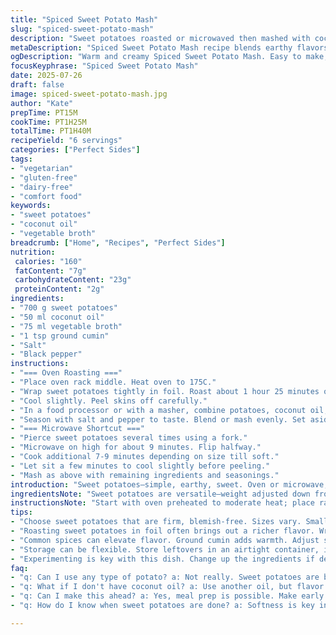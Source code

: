 ```yaml
---
title: "Spiced Sweet Potato Mash"
slug: "spiced-sweet-potato-mash"
description: "Sweet potatoes roasted or microwaved then mashed with coconut oil and vegetable broth. Salt, pepper, and ground cumin add warmth. Wrapped in foil or pierced for quick cooking. Creamy texture with a subtle spicy note. Variations in cooking times based on method and size. No nuts, lactose, gluten, or eggs. Suitable as a vegetable side or simple entrée. Makes about six servings."
metaDescription: "Spiced Sweet Potato Mash recipe blends earthy flavors with coconut oil. A comforting, dairy-free dish perfect for any meal."
ogDescription: "Warm and creamy Spiced Sweet Potato Mash. Easy to make, flavorful, a cozy vegetable side or light entrée."
focusKeyphrase: "Spiced Sweet Potato Mash"
date: 2025-07-26
draft: false
image: spiced-sweet-potato-mash.jpg
author: "Kate"
prepTime: PT15M
cookTime: PT1H25M
totalTime: PT1H40M
recipeYield: "6 servings"
categories: ["Perfect Sides"]
tags:
- "vegetarian"
- "gluten-free"
- "dairy-free"
- "comfort food"
keywords:
- "sweet potatoes"
- "coconut oil"
- "vegetable broth"
breadcrumb: ["Home", "Recipes", "Perfect Sides"]
nutrition: 
 calories: "160"
 fatContent: "7g"
 carbohydrateContent: "23g"
 proteinContent: "2g"
ingredients:
- "700 g sweet potatoes"
- "50 ml coconut oil"
- "75 ml vegetable broth"
- "1 tsp ground cumin"
- "Salt"
- "Black pepper"
instructions:
- "=== Oven Roasting ==="
- "Place oven rack middle. Heat oven to 175C."
- "Wrap sweet potatoes tightly in foil. Roast about 1 hour 25 minutes or until tender."
- "Cool slightly. Peel skins off carefully."
- "In a food processor or with a masher, combine potatoes, coconut oil, vegetable broth, and cumin."
- "Season with salt and pepper to taste. Blend or mash evenly. Set aside warm."
- "=== Microwave Shortcut ==="
- "Pierce sweet potatoes several times using a fork."
- "Microwave on high for about 9 minutes. Flip halfway."
- "Cook additional 7-9 minutes depending on size till soft."
- "Let sit a few minutes to cool slightly before peeling."
- "Mash as above with remaining ingredients and seasonings."
introduction: "Sweet potatoes—simple, earthy, sweet. Oven or microwave, no fuss. Wrapped tight or pierced. Time and texture vary slightly. Coconut oil provides a hint of tropical richness replacing butter. Stock, a broth, liquid base for mashing instead of chicken broth. Ground cumin baked right in adds subtle warm spice hint. Salt and pepper to balance. Cooking method choice affects timing. Peel hot or cooled, mashed smooth or chunky. Adapt to what’s on hand. Six servings, hearty and straightforward. No allergens lurking. Nothing fancy, just cozy, seasonal mash. A vegetable side or light starter. Warm, soft, spiced. Ready fast, or low and slow for depth."
ingredientsNote: "Sweet potatoes are versatile—weight adjusted down from original for portion control. Coconut oil replaces butter for dairy-free fat, introducing a mellow flavor and aroma. Vegetable broth swapped for chicken broth to keep it vegetarian. Ground cumin added to shift flavor profile to slightly smoky and warming. Salt and pepper always necessary but adjustable. Sizes vary for cook time; smaller tubers cook faster, large ones need longer roasting or microwaving. Wrap well in foil to trap moisture and soften skins for easiest peeling. Fork piercing alternative allows much more rapid cooking in microwave. Recipes adaptable, editable to pantry stocks, preferences, allergies or diets."
instructionsNote: "Start with oven preheated to moderate heat; place rack midway for even cooking. Foil wrapping retains moist heat like a mini steam oven. Roast until soft, test with skewer, times vary with size and oven type. Remove and cool briefly, skins will slip off easier hot or warm. Use processor to pulse into creamy mash or hand masher for chunkier texture. Coconut oil melts quickly helping smooth consistency. Mix in broth gradually; texture may be thicker or looser. Season only after mashing for best distribution. For microwave use multiple piercings to vent steam, rotate midway to avoid hotspots. Slightly adjusted timings from original recipe to allow for moisture and size variance. Letting cool down slightly prevents burning hands peeling. Serve warm or at room temperature. Flexible final product usable as side or base for bolder toppings."
tips:
- "Choose sweet potatoes that are firm, blemish-free. Sizes vary. Small ones cook faster. Larger need more time. Keep skin on while cooking. Helps keep in moisture. Always let cool before peeling. Skin will slip off easier then. If using a microwave, pierce several times. Prevents bursting. Rotate potatoes halfway for even cooking. Use a food processor for smooth blend. Or a masher for more texture. Adjust broth to get desired creaminess."
- "Roasting sweet potatoes in foil often brings out a richer flavor. Wrap tight, so steam builds. Cook until soft and tender all the way through. This usually takes about an hour and twenty-five minutes. Check with a skewer. Microwaving is quicker, but may not have the depth. Still, a microwave can save time. Use high power first. Adjust according to size. Always let sit for a few minutes post-cooking."
- "Common spices can elevate flavor. Ground cumin adds warmth. Adjust salt and pepper to personal taste. Not too much salt. Try fresh herbs too for brightness. Serve warm or room temperature. Good as is or with toppings. Chunks of avocado, a sprinkle of chili. Coconut oil instead of butter makes dish suitable for many diets. Always modify for personal preferences or dietary needs."
- "Storage can be flexible. Store leftovers in an airtight container, in fridge. Enjoy within a few days. For longer storage, consider freezing. Portion out before freezing. Thaw in fridge overnight to reheat later. You can also use oven or microwave to warm. Consistency might change a bit. Small adjustments with broth or oil might help. Re-mashing can reinvigorate texture."
- "Experimenting is key with this dish. Change up the ingredients if desired. Different cooking oils for unique flair. Use olive oil, or even flaxseed oil. The broth can be a variety too. Swap for mushroom broth for umami twist. Other spices? Try paprika or garlic powder. Get creative. Don't be afraid to adjust flavorings based on what's on hand."
faq:
- "q: Can I use any type of potato? a: Not really. Sweet potatoes are best for this. Other varieties won't give the same flavor. Regular potatoes won't have that sweetness. Stick with sweet potatoes for best results. They help create creamy texture."
- "q: What if I don't have coconut oil? a: Use another oil, but flavor changes. Olive oil works well too. Butter isn’t dairy-free. Use oils based on preference. Each will shift the result slightly, but still excellent."
- "q: Can I make this ahead? a: Yes, meal prep is possible. Make early in the week. Store properly, in the fridge. Reheat in microwave or oven. Get that warmth back. Fresh herbs can brighten it up when serving."
- "q: How do I know when sweet potatoes are done? a: Softness is key indicator. Check with skewer or fork. If it goes in easily, they are ready. Take care when peeling if hot. Try handling them warm for ease, not burning."

---
```

